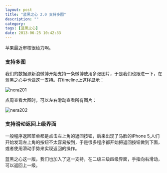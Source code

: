 ```yaml
---
layout: post
title: "蓝黑之心 2.0 支持多图"
description: ""
category: 
tags: [蓝黑之心]
date: 2013-06-25 10:42:33
---
```


苹果最近审核很给力啊。

### 支持多图

我们的数据源新浪微博开始支持一条微博使用多张图片，于是我们也跟进一下，在蓝黑之心中也做这一支持。在timeline上这样显示：

![nera201](http://interbbs.b0.upaiyun.com/nera/nera201.jpg)

点周查看大图时，可以左右滑动查看所有图片：

![nera202](http://interbbs.b0.upaiyun.com/nera/nera202.jpg)


### 支持滑动返回上级界面

一般程序返回菜单都是点击左上角的返回按钮，后来出现了马脸的iPhone 5,人们开始发现左上角的按钮不太容易按到，于是很多程序都开始把返回按钮做到下面，或者使用滑动手势来实现返回的操作。

蓝黑之心这一版，我们也加入了这一支持，在二级三级四级界面，手指向右滑动，可以返回上一级。


